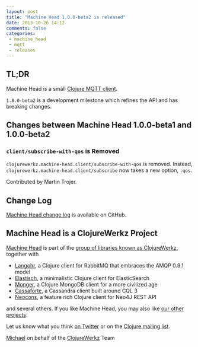 ```yaml
---
layout: post
title: "Machine Head 1.0.0-beta2 is released"
date: 2013-10-26 14:12
comments: false
categories: 
 - machine_head
 - mqtt
 - releases
---
```


## TL;DR

Machine Head is a small [Clojure MQTT client](http://clojuremqtt.info).

`1.0.0-beta2` is a development milestone which refines the API and has breaking
changes.



## Changes between Machine Head 1.0.0-beta1 and 1.0.0-beta2

### `client/subscribe-with-qos` is Removed

`clojurewerkz.machine-head.client/subscribe-with-qos` is removed. Instead,
`clojurewerkz.machine-head.client/subscribe` now takes a new option, `:qos`.

Contributed by Martin Trojer.


## Change Log

[Machine Head change
log](https://github.com/clojurewerkz/machine_head/blob/master/ChangeLog.md)
is available on GitHub.




## Machine Head is a ClojureWerkz Project

[Machine Head](http://clojuremqtt.info) is part of the [group of libraries
known as ClojureWerkz](http://clojurewerkz.org), together with

 * [Langohr](http://clojurerabbitmq.info), a Clojure client for RabbitMQ that embraces the AMQP 0.9.1 model
 * [Elastisch](http://clojureelasticsearch.info), a minimalistic Clojure client for ElasticSearch
 * [Monger](http://clojuremongodb.info), a Clojure MongoDB client for a more civilized age
 * [Cassaforte](http://clojurecassandra.info), a Cassandra client built around CQL 3
 * [Neocons](http://clojureneo4j.info), a feature rich Clojure client for Neo4J REST API

and several others. If you like Machine Head, you may also like [our other
projects](http://clojurewerkz.org).

Let us know what you think [on
Twitter](http://twitter.com/clojurewerkz) or on the [Clojure mailing
list](https://groups.google.com/group/clojure).


[Michael](http://twitter.com/michaelklishin) on behalf of the
[ClojureWerkz](http://clojurewerkz.org) Team
